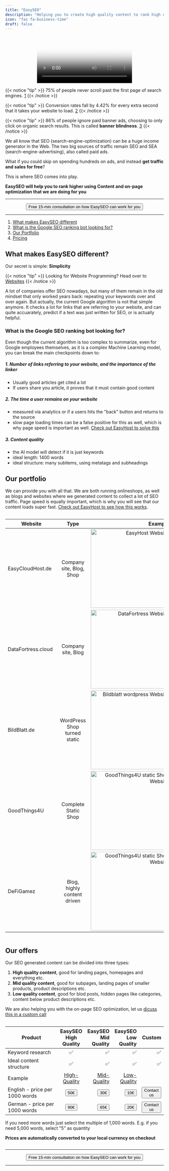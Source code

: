 ```yaml
---
title: "EasySEO"
description: "Helping you to create high quality content to rank high on Google."
icon: "fas fa-business-time"
draft: false
---
```


<center>
  <video controls width="60%" poster="videos/easyseo/easyseo-thumbnail.png">
      <source src="videos/easyseo/easyseo.webm"
              type="video/webm">
      <source src="videos/easyseo/easyseo.mp4"
              type="video/mp4">
      Use a newer browser to see this video.
  </video>
</center> 



{{< notice "tip" >}}
  75% of people never scroll past the first page of search engines. <a href="https://blog.hubspot.com/insiders/inbound-marketing-stats" target="_blank">1</a>
{{< /notice >}}

{{< notice "tip" >}}
  Conversion rates fall by 4.42% for every extra second that it takes your website to load. <a href="https://www.portent.com/blog/analytics/research-site-speed-hurting-everyones-revenue.htm" target="_blank">2</a>
{{< /notice >}}

{{< notice "tip" >}}
  86% of people ignore paid banner ads, choosing to only click on organic search results. This is called **banner blindness**.  <a href="https://userguiding.com/blog/banner-blindness/" target="_blank">3</a>
{{< /notice >}}

We all know that SEO (search-engine-optimization) can be a huge income generator in the Web. The two big sources of traffic remain SEO and SEA (search-engine-advertising), also called paid ads. 

What if you could skip on spending hundreds on ads, and instead **get traffic and sales for free**?

This is where SEO comes into play.

**EasySEO will help you to rank higher using Content and on-page optimization that we are doing for you**

<hr>
<center>
    <a href="https://shop.easycloudhost.de/contact/" target="_blank"><button type="link" class="input-group-text btn btn-primary rounded">Free 15-min consultation on how EasySEO can work for you</button></a>
</center>
<hr>

1. [What makes EasySEO different](/services/easyseo/#what-makes-easyseo-different)
2. [What is the Google SEO ranking bot looking for?](/services/easyseo/#what-is-the-google-seo-ranking-bot-looking-for)
3. [Our Portfolio](/services/easyseo/#our-portfolio)
4. [Pricing](/services/easyseo/#our-offers)

## What makes EasySEO different?

Our secret is simple: **Simplicity**

{{< notice "tip" >}}
  Looking for Website Programming? Head over to [Websites](/services/websites/)
{{< /notice >}}

A lot of companies offer SEO nowadays, but many of them remain in the old mindset that only worked years back: repeating your keywords over and over again. But actually, the current Google algorithm is not that simple anymore. It checks a lot for links that are referring to your website, and can quite accuarately, predict if a text was just written for SEO, or is actually helpful.

### What is the Google SEO ranking bot looking for?

Even though the current algorithm is too complex to summarize, even for Google employees themselves, as it is a complex Machine Learning model, you can break the main checkpoints down to:

##### 1. Number of links referring to your website, and the importance of the linker

  - Usually good articles get cited a lot
  - If users share you article, it proves that it must contain good content

##### 2. The time a user remains on your website

  - measured via analytics or if a users hits the "back" button and returns to the source
  - slow page loading times can be a false positive for this as well, which is why page speed is important as well. [Check out EasyHost to solve this](/services/easyhost/)

##### 3. Content quality

  - the AI model will detect if it is just keywords 
  - ideal length: 1400 words
  - ideal structure: many subitems, using metatags and subheadings

## Our portfolio

We can provide you with all that. 
We are both running onlineshops, as well as blogs and websites where we generated content to collect a lot of SEO traffic.
Page speed is equally important, which is why you will see that our content loads super fast. [Check out EasyHost to see how this works](/services/easyhost/).

<div style="overflow-x:auto;">

| <div style="width:150px">Website</div>  | Type           | Example  | URL |
| ------------- |:-------------:| -----:| -----:|
| EasyCloudHost.de     | Company site, Blog, Shop | <img loading="lazy" style="width:250px" src="images/services/easyhost/easyhost-website-min.png" alt="EasyHost Website"> | https://easycloudhost.de/ |
| DataFortress.cloud     | Company site, Blog | <img loading="lazy" style="width:250px" src="images/services/easyhost/datafortress-website-min.png" alt="DataFortress Website"> | https://datafortress.cloud/ |
| BildBlatt.de    | WordPress Shop turned static | <img loading="lazy" style="width:250px" src="images/services/easyhost/bildblatt-website-min.png" alt="Bildblatt wordpress Website"> | https://bildblatt.de/ |
| GoodThings4U    | Complete Static Shop | <img loading="lazy" style="width:250px" src="images/services/easyhost/goodthings4u-website-min.png" alt="GoodThings4U static Shop Website"> | https://goodthings4u.com/ |
| DeFiGamez    | Blog, highly content driven | <img loading="lazy" style="width:250px" src="images/services/websites/portfolio-defigamez.png" alt="GoodThings4U static Shop Website"> | https://defigamez.com/ |

</div>

## Our offers

Our SEO generated content can be divided into three types:

1. **High quality content**, good for landing pages, homepages and everything etc.
2. **Mid quality content**, good for subpages, landing pages of smaller products, product descriptions etc.
3. **Low quality content**, good for blod posts, hidden pages like categories, content below product descriptions etc.

We are also helping you with the on-page SEO optimization, let us [dicuss this in a custom call](https://shop.easycloudhost.de/contact/)

<div style="overflow-x:auto;">

| <div style="width:150px">Product</div>     | EasySEO High Quality           | EasySEO Mid Quality  | EasySEO Low Quality | Custom |
| ------------- |:-------------:| -----:| -----:| -----:|
| Keyword research | &#x2705; | &#x2705; | &#x2705; | &#x2705; |
| Ideal content structure | &#x2705; | &#x2705; | &#x2705; | &#x2705; |
| Example | <a href="https://towardsdatascience.com/how-to-set-up-anaconda-and-jupyter-notebook-the-right-way-de3b7623ea4a" target="_blank">High-Quality</a> | <a href="https://homeofficeswag.de/pages/10-tips-to-reduce-neck-and-back-pain-when-working-at-office-or-at-home" target="_blank">Mid-Quality</a> | <a href="https://defigamez.com/2022/05/02/wie-wird-sandbox-die-gaming-landschaft-verandern" target="_blank">Low-Quality</a>
| English - price per 1000 words | <a href="https://shop.easycloudhost.de/product/easyseo-boost-your-seo-ranking/?attribute_content-language=English&attribute_quality=High" target="_blank"><button type="link" class="input-group-text btn btn-primary rounded">50€</button></a> | <a href="https://shop.easycloudhost.de/product/easyseo-boost-your-seo-ranking/?attribute_content-language=English&attribute_quality=Medium" target="_blank"><button type="link" class="input-group-text btn btn-primary rounded">30€</button></a> | <a href="https://shop.easycloudhost.de/product/easyseo-boost-your-seo-ranking/?attribute_content-language=English&attribute_quality=Low" target="_blank"><button type="link" class="input-group-text btn btn-primary rounded">10€</button></a> | <a href="https://shop.easycloudhost.de/contact/" target="_blank"><button type="link" class="input-group-text btn btn-primary rounded">Contact us</button></a> |
| German - price per 1000 words | <a href="https://shop.easycloudhost.de/product/easyseo-boost-your-seo-ranking/?attribute_content-language=German&attribute_quality=High" target="_blank"><button type="link" class="input-group-text btn btn-secondary rounded">90€</button></a> | <a href="https://shop.easycloudhost.de/product/easyseo-boost-your-seo-ranking/?attribute_content-language=German&attribute_quality=Medium" target="_blank"><button type="link" class="input-group-text btn btn-secondary     rounded">65€</button></a> | <a href="https://shop.easycloudhost.de/product/easyseo-boost-your-seo-ranking/?attribute_content-language=German&attribute_quality=Low" target="_blank"><button type="link" class="input-group-text btn btn-secondary rounded">20€</button></a> | <a href="https://shop.easycloudhost.de/contact/" target="_blank"><button type="link" class="input-group-text btn btn-secondary rounded">Contact us</button></a> |

If you need more words just select the multiple of 1,000 words. E.g. if you need 5,000 words, select "5" as quantity

**Prices are automatically converted to your local currency on checkout**
</div>

<hr>
<center>
    <a href="https://shop.easycloudhost.de/contact/" target="_blank"><button type="link" class="input-group-text btn btn-primary rounded">Free 15-min consultation on how EasySEO can work for you</button></a>
</center>
<hr>